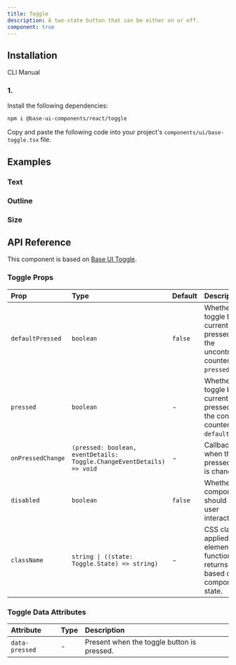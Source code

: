 ```yaml
---
title: Toggle
description: A two-state button that can be either on or off.
component: true
---
```


## Installation

CLI
Manual

### 1.

Install the following dependencies:

```bash
npm i @base-ui-components/react/toggle
```

Copy and paste the following code into your project's `components/ui/base-toggle.tsx` file.

## Examples

### Text

### Outline

### Size

## API Reference

This component is based on [Base UI Toggle](https://base-ui.com/react/components/toggle).

### Toggle Props

| Prop              | Type                                                                  | Default | Description                                                                                             |
| :---------------- | :-------------------------------------------------------------------- | :------ | :------------------------------------------------------------------------------------------------------ |
| `defaultPressed`  | `boolean`                                                             | `false` | Whether the toggle button is currently pressed. This is the uncontrolled counterpart of `pressed`.      |
| `pressed`         | `boolean`                                                             | -       | Whether the toggle button is currently pressed. This is the controlled counterpart of `defaultPressed`. |
| `onPressedChange` | `(pressed: boolean, eventDetails: Toggle.ChangeEventDetails) => void` | -       | Callback fired when the pressed state is changed.                                                       |
| `disabled`        | `boolean`                                                             | `false` | Whether the component should ignore user interaction.                                                   |
| `className`       | `string \| ((state: Toggle.State) => string)`                         | -       | CSS class applied to the element, or a function that returns a class based on the component's state.    |

### Toggle Data Attributes

| Attribute      | Type | Description                                |
| :------------- | :--- | :----------------------------------------- |
| `data-pressed` | -    | Present when the toggle button is pressed. |
